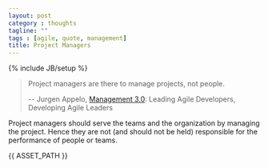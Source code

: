 ```yaml
---
layout: post
category : thoughts
tagline: ""
tags : [agile, quote, management]
title: Project Managers
---
```


{% include JB/setup %}

> Project managers are there to manage projects, not people. 
>
> -- Jurgen Appelo, [Management 3.0]: Leading Agile Developers, Developing Agile Leaders

Project managers should serve the teams and the organization by managing the project.
Hence they are not (and should not be held) responsible for the performance of people or teams.

{{ ASSET_PATH }}



 [Management 3.0]: http://my.safaribooksonline.com/9780321719027/ch12lev1sec13?percentage=&reader=pf#X2ludGVybmFsX0h0bWxWaWV3P3htbGlkPTk3ODAzMjE3MTkwMjclMkZjaDEzbGV2MXNlYzE1JnF1ZXJ5PQ==